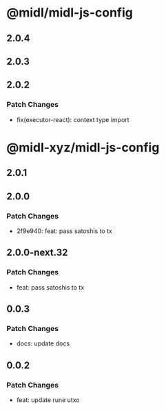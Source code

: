 # @midl/midl-js-config

## 2.0.4

## 2.0.3

## 2.0.2

### Patch Changes

- fix(executor-react): context type import

# @midl-xyz/midl-js-config

## 2.0.1

## 2.0.0

### Patch Changes

- 2f9e940: feat: pass satoshis to tx

## 2.0.0-next.32

### Patch Changes

- feat: pass satoshis to tx

## 0.0.3

### Patch Changes

- docs: update docs

## 0.0.2

### Patch Changes

- feat: update rune utxo
